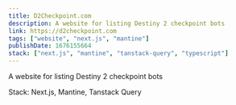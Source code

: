 ```yaml
---
title: D2Checkpoint.com
description: A website for listing Destiny 2 checkpoint bots
link: https://d2checkpoint.com
tags: ["website", "next.js", "mantine"]
publishDate: 1676155664
stack: ["next.js", "mantine", "tanstack-query", "typescript"]
---
```


A website for listing Destiny 2 checkpoint bots

Stack: Next.js, Mantine, Tanstack Query
